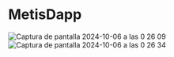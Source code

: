 # MetisDapp 

![Captura de pantalla 2024-10-06 a las 0 26 09](https://github.com/user-attachments/assets/cb09215e-ed67-402d-ba11-c8ca2282917d)
![Captura de pantalla 2024-10-06 a las 0 26 34](https://github.com/user-attachments/assets/7ee5b98b-6e67-4a39-a63d-c5e6f62760bd)
